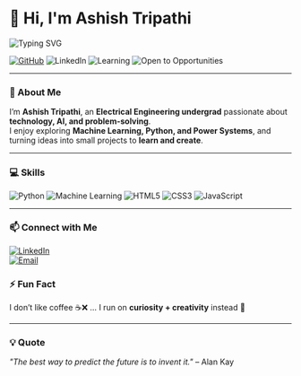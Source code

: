 # 👋 Hi, I'm Ashish Tripathi

![Typing SVG](https://readme-typing-svg.herokuapp.com?font=Fira+Code&size=28&pause=1000&color=00FF00&center=true&vCenter=true&width=600&height=50&lines=Electrical+Engineering+Undergrad;Tech+Enthusiast;AI+%26+Machine+Learning+Explorer)

[![GitHub](https://img.shields.io/badge/GitHub-Profile-181717?style=for-the-badge&logo=github&logoColor=white)](https://github.com/Ashish-890)
![LinkedIn](https://img.shields.io/badge/LinkedIn-0A66C2?style=for-the-badge&logo=linkedin&logoColor=white)
![Learning](https://img.shields.io/badge/Learning-Machine%20Learning-orange?style=for-the-badge&logo=readthedocs)
![Open to Opportunities](https://img.shields.io/badge/Open%20to-Opportunities-brightgreen?style=for-the-badge)

---

### 🌱 About Me
I’m **Ashish Tripathi**, an **Electrical Engineering undergrad** passionate about **technology, AI, and problem-solving**.  
I enjoy exploring **Machine Learning, Python, and Power Systems**, and turning ideas into small projects to **learn and create**.  

---

### 💻 Skills
![Python](https://img.shields.io/badge/Python-3776AB?style=for-the-badge&logo=python&logoColor=white)
![Machine Learning](https://img.shields.io/badge/Machine_Learning-F7931E?style=for-the-badge&logo=TensorFlow&logoColor=white)
![HTML5](https://img.shields.io/badge/HTML5-E34F26?style=for-the-badge&logo=html5&logoColor=white)
![CSS3](https://img.shields.io/badge/CSS3-1572B6?style=for-the-badge&logo=css3&logoColor=white)
![JavaScript](https://img.shields.io/badge/JavaScript-F7DF1E?style=for-the-badge&logo=javascript&logoColor=black)

---

### 📫 Connect with Me
[![LinkedIn](https://img.shields.io/badge/LinkedIn-0A66C2?style=for-the-badge&logo=linkedin&logoColor=white)](http://www.linkedin.com/in/ashish-tripathi2006)  
[![Email](https://img.shields.io/badge/Email-D14836?style=for-the-badge&logo=gmail&logoColor=white)](https://mail.google.com/mail/?view=cm&fs=1&to=ashishtripathidyp@gmail.com)


### ⚡ Fun Fact
I don’t like coffee ☕❌ … I run on **curiosity + creativity** instead 🚀  

---

### 💡 Quote
*"The best way to predict the future is to invent it."* – Alan Kay
